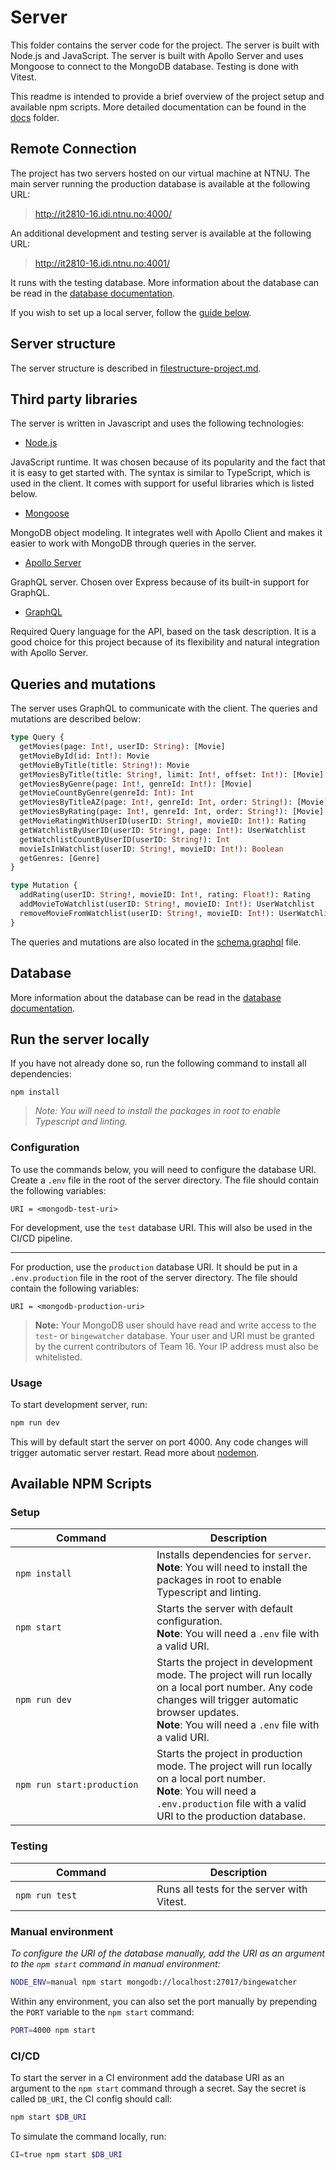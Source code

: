 # Server

This folder contains the server code for the project. The server is built with Node.js and JavaScript. The server is built with Apollo Server and uses Mongoose to connect to the MongoDB database. Testing is done with Vitest.

This readme is intended to provide a brief overview of the project setup and available npm scripts. More detailed documentation can be found in the [docs](../docs) folder.

## Remote Connection

The project has two servers hosted on our virtual machine at NTNU. The main server running the production database is available at the following URL:

> http://it2810-16.idi.ntnu.no:4000/

An additional development and testing server is available at the following URL:

> http://it2810-16.idi.ntnu.no:4001/

It runs with the testing database. More information about the database can be read in the [database documentation](../docs/database.md).

If you wish to set up a local server, follow the [guide below](./README.md#installation).

## Server structure

The server structure is described in [filestructure-project.md](../docs/filestructure-project.md).

## Third party libraries

The server is written in Javascript and uses the following technologies:

- [Node.js](https://nodejs.org/en/)

JavaScript runtime. It was chosen because of its popularity and the fact that it is easy to get started with. The syntax is similar to TypeScript, which is used in the client. It comes with support for useful libraries which is listed below.

- [Mongoose](https://mongoosejs.com/)

MongoDB object modeling. It integrates well with Apollo Client and makes it easier to work with MongoDB through queries in the server.

- [Apollo Server](https://www.apollographql.com/docs/apollo-server/)

GraphQL server. Chosen over Express because of its built-in support for GraphQL.

- [GraphQL](https://graphql.org/)

Required Query language for the API, based on the task description. It is a good choice for this project because of its flexibility and natural integration with Apollo Server.

## Queries and mutations

The server uses GraphQL to communicate with the client. The queries and mutations are described below:

```graphql
type Query {
  getMovies(page: Int!, userID: String): [Movie]
  getMovieById(id: Int!): Movie
  getMovieByTitle(title: String!): Movie
  getMoviesByTitle(title: String!, limit: Int!, offset: Int!): [Movie]
  getMoviesByGenre(page: Int!, genreId: Int!): [Movie]
  getMovieCountByGenre(genreId: Int): Int
  getMoviesByTitleAZ(page: Int!, genreId: Int, order: String!): [Movie]
  getMoviesByRating(page: Int!, genreId: Int, order: String!): [Movie]
  getMovieRatingWithUserID(userID: String!, movieID: Int!): Rating
  getWatchlistByUserID(userID: String!, page: Int!): UserWatchlist
  getWatchlistCountByUserID(userID: String!): Int
  movieIsInWatchlist(userID: String!, movieID: Int!): Boolean
  getGenres: [Genre]
}

type Mutation {
  addRating(userID: String!, movieID: Int!, rating: Float!): Rating
  addMovieToWatchlist(userID: String!, movieID: Int!): UserWatchlist
  removeMovieFromWatchlist(userID: String!, movieID: Int!): UserWatchlist
}
```

The queries and mutations are also located in the [schema.graphql](./src/schema.graphql) file.

## Database

More information about the database can be read in the [database documentation](../docs/database.md).

## Run the server locally

If you have not already done so, run the following command to install all dependencies:

```cli
npm install
```

> <i>Note: You will need to install the packages in root to enable Typescript and linting.</i>

### Configuration

To use the commands below, you will need to configure the database URI. Create a `.env` file in the root of the server directory. The file should contain the following variables:

```.env
URI = <mongodb-test-uri>
```

For development, use the `test` database URI. This will also be used in the CI/CD pipeline.

<hr />

For production, use the `production` database URI. It should be put in a `.env.production` file in the root of the server directory. The file should contain the following variables:

```.env
URI = <mongodb-production-uri>
```

> <b>Note:</b> Your MongoDB user should have read and write access to the `test`- or `bingewatcher` database. Your user and URI must be granted by the current contributors of Team 16. Your IP address must also be whitelisted.

### Usage

To start development server, run:

```bash
npm run dev
```

This will by default start the server on port 4000. Any code changes will trigger automatic server restart. Read more about [nodemon](https://www.npmjs.com/package/nodemon).

## Available NPM Scripts

### Setup

| <div style="width:210px">Command</div> | Description                                                                                                                                                                                                         |
| -------------------------------------- | ------------------------------------------------------------------------------------------------------------------------------------------------------------------------------------------------------------------- |
| `npm install`                          | Installs dependencies for `server`. <br> **Note**: You will need to install the packages in root to enable Typescript and linting.                                                                                  |
| `npm start`                            | Starts the server with default configuration.<br /> **Note**: You will need a `.env` file with a valid URI.                                                                                                         |
| `npm run dev`                          | Starts the project in development mode. The project will run locally on a local port number. Any code changes will trigger automatic browser updates.<br /> **Note**: You will need a `.env` file with a valid URI. |
| `npm run start:production`             | Starts the project in production mode. The project will run locally on a local port number.<br /> **Note**: You will need a `.env.production` file with a valid URI to the production database.                     |

### Testing

| <div style="width:210px">Command</div> | Description                                |
| -------------------------------------- | ------------------------------------------ |
| `npm run test`                         | Runs all tests for the server with Vitest. |

### Manual environment

<i>To configure the URI of the database manually, add the URI as an argument to the `npm start` command in manual environment:</i>

```bash
NODE_ENV=manual npm start mongodb://localhost:27017/bingewatcher
```

Within any environment, you can also set the port manually by prepending the `PORT` variable to the `npm start` command:

```bash
PORT=4000 npm start
```

### CI/CD

To start the server in a CI environment add the database URI as an argument to the `npm start` command through a secret.
Say the secret is called `DB_URI`, the CI config should call:

```bash
npm start $DB_URI
```

To simulate the command locally, run:

```bash
CI=true npm start $DB_URI
```
